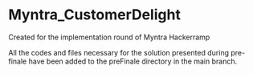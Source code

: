 # Myntra_CustomerDelight
Created for the implementation round of Myntra Hackerramp


All the codes and files necessary for the solution presented during pre-finale have been added to the preFinale directory in the main branch.
